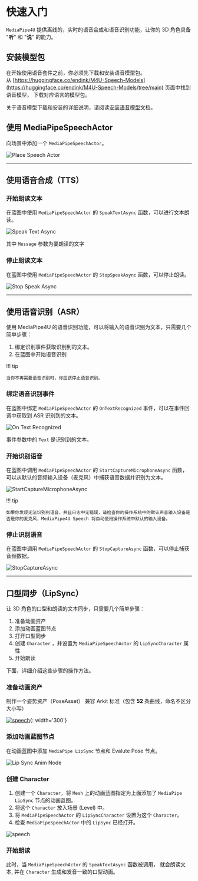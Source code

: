 # 快速入门

`MediaPipe4U` 提供离线的，实时的语音合成和语音识别功能，让你的 3D 角色具备 "**听**" 和 "**说**" 的能力。

## 安装模型包

在开始使用语音套件之前，你必须先下载和安装语音模型包。   
从 [https://huggingface.co/endink/M4U-Speech-Models](https://huggingface.co/endink/M4U-Speech-Models/tree/main) 页面中找到语音模型， 下载对应语言的模型包。


关于语音模型下载和安装的详细说明，请阅读[安装语音模型](./setup_models.md)文档。   

## 使用 MediaPipeSpeechActor

向场景中添加一个 `MediaPipeSpeechActor`。

![Place Speech Actor](./images/quick_start/place_speech_actor.jpg "Place Speech Actor")

---

## 使用语音合成（TTS）

### 开始朗读文本

在蓝图中使用 `MediaPipeSpeechActor` 的 `SpeakTextAsync` 函数，可以进行文本朗读。

![Speak Text Async](./images/quick_start/bp_speak_text_async.jpg "Speak Text Async")

其中 `Message` 参数为要朗读的文字

### 停止朗读文本


在蓝图中使用 `MediaPipeSpeechActor` 的 `StopSpeakAsync` 函数，可以停止朗读。

![Stop Speak Async](./images/quick_start/bp_stop_speak_async.jpg "Stop Speak Async")

---

## 使用语音识别（ASR）

使用 MediaPipe4U 的语音识别功能，可以将输入的语音识别为文本，只需要几个简单步骤：

1. 绑定识别事件获取识别到的文本。
2. 在蓝图中开始语音识别
   
!!! tip
    
    当你不再需要语音识别时，你应该停止语音识别。

### 绑定语音识别事件

在蓝图中绑定 `MediaPipeSpeechActor` 的 `OnTextRecognized` 事件，可以在事件回调中获取到 ASR 识别到的文本。

![On Text Recognized](./images/quick_start/bp_on_text_recognized.jpg "On Text Recognized")

事件参数中的 `Text` 是识别到的文本。

### 开始识别语音

在蓝图中调用 `MediaPipeSpeechActor` 的 `StartCaptureMicrophoneAsync` 函数，可以从默认的音频输入设备（麦克风）中捕获语音数据并识别为文本。   

![StartCaptureMicrophoneAsync](./images/quick_start/bp_start_capture_mic_async.jpg "StartCaptureMicrophoneAsync")

!!! tip

    如果你发现无法识别到语音，并且日志中无错误，请检查你的操作系统中的默认声音输入设备是否是你的麦克风，MediaPipe4U Speech 将自动使用操作系统中默认的输入设备。

### 停止识别语音

在蓝图中调用 `MediaPipeSpeechActor` 的 `StopCaptureAsync` 函数，可以停止捕获音频数据。   

![StopCaptureAsync](./images/quick_start/bp_stop_capture_async.jpg "StopCaptureAsync")

---

## 口型同步（LipSync）

让 3D 角色的口型和朗读的文本同步，只需要几个简单步骤：

1. 准备动画资产
2. 添加动画蓝图节点
3. 打开口型同步
4. 创建 `Character` ，并设置为 `MediaPipeSpeechActor` 的 `LipSyncCharacter` 属性
5. 开始朗读


下面，详细介绍这些步骤的操作方法。


### 准备动画资产

制作一个姿势资产（PoseAsset） 兼容 Arkit 标准（包含 **52** 条曲线，命名不区分大小写）

[![speech](./images/lipsync/pose_asset_arkit.jpg "speech")](./images/lipsync/pose_asset_arkit.jpg){: width='300'}


### 添加动画蓝图节点

在动画蓝图中添加 `MediaPipe LipSync` 节点和 Evalute Pose 节点。

![Lip Sync Anim Node](./images/lipsync/anim_blueprint.jpg "Lip Sync Anim Node")


### 创建 Character

1. 创建一个 `Character`，将 `Mesh` 上的动画蓝图指定为上面添加了 `MediaPipe LipSync` 节点的动画蓝图。   
2. 将这个 `Character` 放入场景 (Level) 中。
3. 将 `MediaPipeSpeechActor` 的 `LipSyncCharacter` 设置为这个 `Character`。
4. 检查 `MediaPipeSpeechActor` 中的 `LipSync` 已经打开。


![speech](./images/lipsync/lip_sync_details.jpg "speech")

### 开始朗读

此时，当 `MediaPipeSpeechActor` 的 `SpeakTextAsync` 函数被调用， 就会朗读文本, 并在 `Character`  生成和发音一致的口型动画。